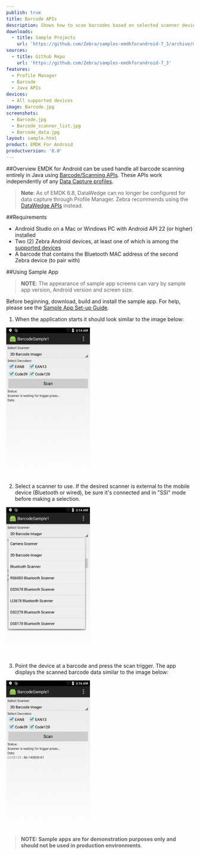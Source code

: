 ```yaml
---
publish: true
title: Barcode APIs
description: Shows how to scan barcodes based on selected scanner device, trigger type and a few decoder parameters.
downloads:
  - title: Sample Projects
    url: 'https://github.com/Zebra/samples-emdkforandroid-7_3/archive/master.zip'
sources:
  - title: Github Repo
    url: 'https://github.com/Zebra/samples-emdkforandroid-7_3'
features:
  - Profile Manager
  - Barcode
  - Java APIs
devices:
  - All supported devices
image: Barcode.jpg
screenshots:
  - Barcode.jpg
  - Barcode_scanner_list.jpg
  - Barcode_data.jpg
layout: sample.html
product: EMDK For Android
productversion: '8.0'
---
```


##Overview
EMDK for Android can be used handle all barcode scanning entirely in Java using [Barcode/Scanning APIs](/emdk-for-android/7-3/api). These APIs work independently of any [Data Capture profiles](/emdk-for-android/7-3/mx/data-capture/barcode).  

>**Note**: As of EMDK 6.8, DataWedge can no longer be configured for data capture through Profile Manager. Zebra recommends using the [DataWedge APIs](/datawedge/latest/guide/api/) instead.

<!-- The available actions in the [Barcode/Scanning API](/emdk-for-android/7-3/api) are:
  
* Set [Scanner Device](/emdk-for-android/7-3/api/barcode/BarcodeManager-DeviceIdentifier/)  
* Set [TriggerType](/emdk-for-android/7-3/api/barcode/Scanner)
* Set [Decoder Params](/emdk-for-android/7-3/api/barcode/ScannerConfig-DecoderParams)
* Set [Reader Params](/emdk-for-android/7-3/api/barcode/ScannerConfig-ReaderParams)
* Set [Scan Params](/emdk-for-android/7-3/api/barcode/ScannerConfig-ScanParams)
* Scan barcodes based on selected features   

This sample application permits barcode scanning based on the selected scanner and [Decoder Params](/emdk-for-android/7-3/api/barcode/ScannerConfig-DecoderParams).
 -->

##Requirements
* Android Studio on a Mac or Windows PC with Android API 22 (or higher) installed
* Two (2) Zebra Android devices, at least one of which is among the [supported devices](../../guide/about/#supporteddevices)
* A barcode that contains the Bluetooth MAC address of the second Zebra device (to pair with)

##Using Sample App

>**NOTE**: The appearance of sample app screens can vary by sample app version, Android version and screen size.

Before beginning, download, build and install the sample app. For help, please see the [Sample App Set-up Guide](/emdk-for-android/8-0/guide/emdksamples_androidstudio). 

1. When the application starts it should look similar to the image below:
  
  <img alt="image" style="height:400px" src="Barcode.jpg"/><br>
  
2. Select a scanner to use. If the desired scanner is external to the mobile device (Bluetooth or wired), be sure it's connected and in "SSI" mode before making a selection. 

  <img alt="image" style="height:400px" src="Barcode_scanner_list.jpg"/><br>

3. Point the device at a barcode and press the scan trigger. The app displays the scanned barcode data similar to the image below: 
   
  <img alt="image" style="height:400px" src="Barcode_data.jpg"/><br>

> **NOTE: Sample apps are for demonstration purposes only and should not be used in production environments**.

<!-- The EMDK for Android is used when you wish to handle all barcode scanning entirely in Java using [Barcode/Scanning APIs](/emdk-for-android/8-0/api) introduced in EMDK V3.0. These APIs work independently of any [Data Capture profiles](/emdk-for-android/8-0/mx/data-capture/barcode).  

>**Note**: As of EMDK 6.8, DataWedge can no longer be configured for data capture through Profile Manager. Zebra recommends using the [DataWedge APIs](/datawedge/latest/guide/api/) instead.

The available actions in the [Barcode/Scanning API](/emdk-for-android/8-0/api) are:
  
* Set [Scanner Device](/emdk-for-android/8-0/api/barcode/BarcodeManager-DeviceIdentifier/)  
* Set [TriggerType](/emdk-for-android/8-0/api/barcode/Scanner)
* Set [Decoder Params](/emdk-for-android/8-0/api/barcode/ScannerConfig-DecoderParams)
* Set [Reader Params](/emdk-for-android/8-0/api/barcode/ScannerConfig-ReaderParams)
* Set [Scan Params](/emdk-for-android/8-0/api/barcode/ScannerConfig-ScanParams)
* Scan barcodes based on selected features   

This sample application permits barcode scanning based on selected scanner, trigger type and few [Decoder Params](/emdk-for-android/8-0/api/barcode/ScannerConfig-DecoderParams).



##Requirements
Android API 22 (or higher) must be installed via the SDK Manager before attempting to load this sample.

##Loading the Sample Application
The following guide will walk you through setting up the EMDK samples in your IDE.

* [Android Studio](/emdk-for-android/8-0/guide/emdksamples_androidstudio)

>**NOTE**: The appearance of sample app screens can vary by sample app version, Android version and screen size.

##Using This Sample
1. When the application starts it should look like the following:
  
    <img alt="image" style="height:400px" src="Barcode.jpg"/>
  
2. Set scanner to "2D Barcode Imager," which is the default. 


    <img alt="image" style="height:400px" src="Barcode_scanner_list.jpg"/>

3. Click the Scan button on the screen or press the hard scan key of device and scan a barcode. The scanned barcode data appears in the "Data" field of app.


    <img alt="image" style="height:400px" src="Barcode_data.jpg"/>

above steps per engineering TUT-32177. The steps below removed as no longer relevant (to be validated).

  > Note: Trigger Type "HARD" lets you scan the barcode using device's hard scan key whereas "SOFT" allows you to scan without using devic's hard scan key.

4. Keep all checkboxes checked for decoder params and this is how it should look after setting all fields.
    
  ![img](barcode_4.png)    

5. Click "Start" button and the status will be updated.

  ![img](../../images/samples/barcode_5.png) 
 
6. Since we selected Trigger Type as "HARD", press the hard scan key of Zebra device and scan a particular barcode. It will get the scanned barcode data in "Data" field of UI.
   
  ![img](barcode_6.png)  
  
 -->

